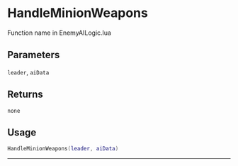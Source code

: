 # HandleMinionWeapons
Function name in EnemyAILogic.lua
## Parameters
`leader`, `aiData`
## Returns
`none`
## Usage
```lua
HandleMinionWeapons(leader, aiData)
```
---
